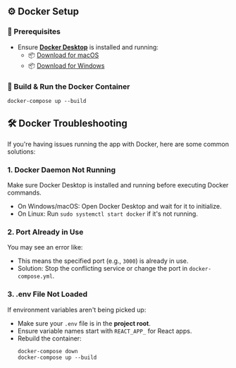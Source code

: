 



## ⚙️ Docker Setup

### 🧰 Prerequisites

- Ensure **[Docker Desktop](https://www.docker.com/products/docker-desktop/)** is installed and running:
  - 📦 [Download for macOS](https://docs.docker.com/desktop/install/mac-install/)
  - 📦 [Download for Windows](https://docs.docker.com/desktop/install/windows-install/)

### 🔨 Build & Run the Docker Container

```
docker-compose up --build
```

## 🛠️ Docker Troubleshooting

If you're having issues running the app with Docker, here are some common solutions:

### 1. Docker Daemon Not Running
Make sure Docker Desktop is installed and running before executing Docker commands.

- On Windows/macOS: Open Docker Desktop and wait for it to initialize.
- On Linux: Run `sudo systemctl start docker` if it's not running.

### 2. Port Already in Use
You may see an error like:

- This means the specified port (e.g., `3000`) is already in use.
- Solution: Stop the conflicting service or change the port in `docker-compose.yml`.

### 3. .env File Not Loaded
If environment variables aren't being picked up:

- Make sure your `.env` file is in the **project root**.
- Ensure variable names start with `REACT_APP_` for React apps.
- Rebuild the container:
  ```
  docker-compose down
  docker-compose up --build
  ```
